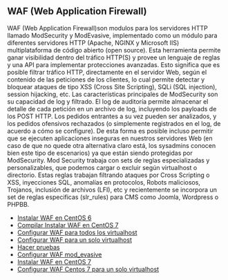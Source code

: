 ## WAF (Web Application Firewall)

WAF (Web Application Firewall)son modulos para los servidores HTTP llamado ModSecurity y ModEvasive, implementado como un módulo para diferentes servidores HTTP (Apache, NGINX y Microsoft IIS) multiplataforma de código abierto (open source). Esta herramienta permite ganar visibilidad dentro del tráfico HTTP(S) y provee un lenguaje de reglas y una API para implementar protecciones avanzadas. Esto significa que es posible filtrar tráfico HTTP, directamente en el servidor Web, según el contenido de las peticiones de los clientes, lo cual permite detectar y bloquear ataques de tipo XSS (Cross Site Scripting), SQLi (SQL injection), session hijacking, etc.
Las características principales de ModSecurity son su capacidad de log y filtrado. El log de auditoría permite almacenar el detalle de cada petición en un archivo de log, incluyendo los payloads de los POST HTTP. Los pedidos entrantes a su vez pueden ser analizados, y los pedidos ofensivos rechazados (o simplemente registrados en el log, de acuerdo a cómo se configure). De esta forma es posible incluso permitir que se ejecuten aplicaciones inseguras en nuestros servidores Web (en caso de que no quede otra alternativa claro está, los sysadmins conocen bien este tipo de escenarios) ya que están siendo protegidas por ModSecurity.
Mod Security trabaja con sets de reglas especializadas y personalizables, que podemos cargar o excluir según virtualhost o directorio. Estas reglas trabajan filtrando ataques por Cross Scripting o XSS, inyecciones SQL, anomalías en protocolos, Robots maliciosos, Trojanos, inclusión de archivos (LFI), etc y recientemente se incorpora un set de reglas especificas (slr_rules) para CMS como Joomla, Wordpress o PHPBB.


* [Instalar WAF en CentOS 6](guia/instalar.rst)
* [Compilar Instalar WAF en CentOS 7](guia/Compilar_Instalar_ModSecurity.rst)
* [Configurar WAF para todos los virtualhost](guia/waffallvirtualhost.rst)
* [Configurar WAF para un solo virtualhost](guia/waffvirtualhost.rst)
* [Hacer pruebas](guia/pruebas.rst)
* [Configurar WAF mod_evasive](guia/mod_evasive.rst)
* [Instalar WAF en CentOS 7](guia/instalar7.rst)
* [Configurar WAF Centos 7 para un solo virtualhost](guia/waffvirtualhost7.rst)





